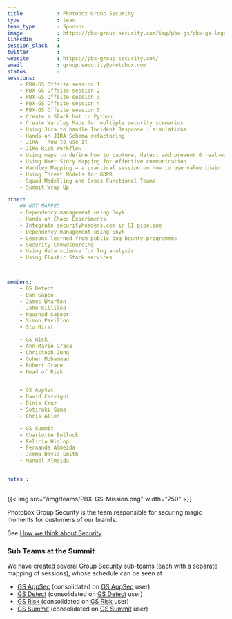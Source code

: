 ```yaml
---
title           : Photobox Group Security
type            : team
team_type       : Sponsor
image           : https://pbx-group-security.com/img/pbx-gs/pbx-gs-logo.png
linkedin        :
session_slack   :
twitter         :
website         : https://pbx-group-security.com/
email           : group.security@photobox.com
status          :
sessions:
    - PBX-GS Offsite session 1
    - PBX-GS Offsite session 2
    - PBX-GS Offsite session 3
    - PBX-GS Offsite session 4
    - PBX-GS Offsite session 5
    - Create a Slack bot in Python
    - Create Wardley Maps for multiple security scenarios
    - Using Jira to handle Incident Response - simulations
    - Hands-on JIRA Schema refactoring
    - JIRA - how to use it
    - JIRA Risk Workflow
    - Using maps to define how to capture, detect and prevent 6 real-world security incidents
    - Using User Story Mapping for effective communication
    - Wardley Mapping – a practical session on how to use value chain mapping
    - Using Threat Models for GDPR
    - Squad Modelling and Cross Functional Teams
    - Summit Wrap Up

other:
    ## NOT MAPPED
    - Dependency management using Snyk
    - Hands on Chaos Experiments
    - Integrate securityheaders.com in CI pipeline
    - Dependency management using Snyk
    - Lessons learned from public bug bounty programmes
    - Security Crowdsourcing
    - Using data science for log analysis
    - Using Elastic Stack services



members:
    - GS Detect
    - Dan Gapco
    - James Wharton
    - John Killilea
    - Naushad Saboor
    - Simon Pavillon
    - Stu Hirst

    - GS Risk
    - Ann-Marie Grace
    - Christoph Jung
    - Goher Mohammad
    - Robert Grace
    - Head of Risk


    - GS AppSec
    - David Cervigni
    - Dinis Cruz
    - Sotiraki Sima
    - Chris Allen

    - GS Summit
    - Charlotte Bullock
    - Felicia Hislop
    - Fernanda Almeida
    - Jemma Davis-Smith
    - Manuel Almeida


notes :
---
```



{{< img src="/img/teams/PBX-GS-Mission.png" width="750" >}}

Photobox Group Security is the team responsible for securing magic moments for customers of our brands.

See [How we think about Security](https://pbx-group-security.com/blog/2017/12/17/how-we-think-about-security/)

### Sub Teams at the Summit

We have created several Group Security sub-teams (each with a separate mapping of sessions), whose schedule
can be seen at

- [GS AppSec](/teams/pbx-gs/gs-appsec/team/) (consolidated on [GS AppSec](/teams/pbx-gs/gs-appsec/user/) user)
- [GS Detect](/teams/pbx-gs/gs-detect/team/) (consolidated on [GS Detect](/teams/pbx-gs/gs-detect/user/) user)
- [GS Risk  ](/teams/pbx-gs/gs-risk/team/  ) (consolidated on [GS Risk  ](/teams/pbx-gs/gs-risk/user/  ) user)
- [GS Summit](/teams/pbx-gs/gs-summit/team/) (consolidated on [GS Summit](/teams/pbx-gs/gs-summit/user/) user)
